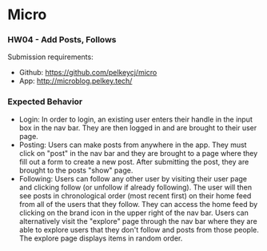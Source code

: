 Micro
======

### HW04 - Add Posts, Follows

Submission requirements:
- Github: https://github.com/pelkeycj/micro
- App:	  http://microblog.pelkey.tech/


### Expected Behavior
- Login: In order to login, an existing user enters their handle in the input box in the nav bar.
            They are then logged in and are brought to their user page.
- Posting: Users can make posts from anywhere in the app. They must click on "post" in the nav bar and they
            are brought to a page where they fill out a form to create a new post. After submitting
            the post, they are brought to the posts "show" page.
- Following: Users can follow any other user by visiting their user page and clicking follow (or unfollow
            if already following). The user will then see posts in chronological order (most recent first)
            on their home feed from all of the users that they follow. They can access the home feed by clicking
            on the brand icon in the upper right of the nav bar.
            Users can alternatively visit the "explore" page through the nav bar where they are able to
            explore users that they don't follow and posts from those people. The explore page
            displays items in random order.